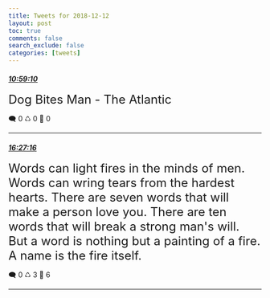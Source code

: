 ```yaml
---
title: Tweets for 2018-12-12
layout: post
toc: true
comments: false
search_exclude: false
categories: [tweets]
---
```



#### <a href = "https://twitter.com/deepfates/status/1072913766797336576">*10:59:10*</a>

<font size="5">Dog Bites Man - The Atlantic</font>



🗨️ 0 ♺ 0 🤍  0   

---
    
#### <a href = "https://twitter.com/deepfates/status/1072996337233219584">*16:27:16*</a>

<font size="5">Words can light fires in the minds of men. Words can wring tears from the hardest hearts. There are seven words that will make a person love you. There are ten words that will break a strong man's will. But a word is nothing but a painting of a fire. A name is the fire itself.</font>



🗨️ 0 ♺ 3 🤍  6   

---
    
            
